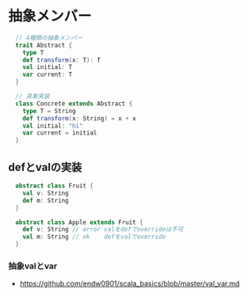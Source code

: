 # 抽象メンバー

```scala
  // 4種類の抽象メンバー
  trait Abstract {
    type T
    def transform(x: T): T
    val initial: T
    var current: T
  }

  // 具象実装
  class Concrete extends Abstract {
    type T = String
    def transform(x: String) = x + x
    val initial: "hi"
    var current = initial
  }
```

## defとvalの実装
```scala
  abstract class Fruit {
    val v: String
    def m: String
  }

  abstract class Apple extends Fruit {
    def v: String // error valをdefでoverrideは不可
    val m: String // ok    defをvalでoverride
  }
```

### 抽象valとvar
- https://github.com/endw0901/scala_basics/blob/master/val_var.md
